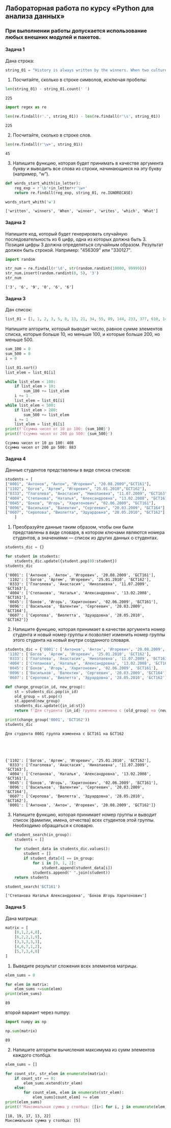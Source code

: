 ## Лабораторная работа по курсу «Python для анализа данных»

### При выполнении работы допускается использование любых внешних модулей и пакетов.

#### Задача 1

Дана строка:


```python
string_01 = "History is always written by the winners. When two cultures clash, the loser is obliterated, and the winner writes the history books - books which glorify their own cause and disparage the conquered foe. As Napoleon once said, 'What is history, but a fable agreed upon?'"
```

1. Посчитайте, сколько в строке символов, исключая пробелы:


```python
len(string_01) - string_01.count(' ')
```




    225




```python
import regex as re
```


```python
len(re.findall(r'.', string_01)) - len(re.findall(r'\s', string_01))
```




    225



2. Посчитайте, сколько в строке слов.


```python
len(re.findall(r'\w+', string_01))
```




    45


3. Напишите функцию, которая будет принимать в качестве аргумента букву и выводить все слова из строки, начинающиеся на эту букву (например, “w”).

```python
def words_start_whith(in_letter):
    reg_exp = r'\b'+in_letter+r'\w+'
    return re.findall(reg_exp, string_01, re.IGNORECASE)
```


```python
words_start_whith('w')
```




    ['written', 'winners', 'When', 'winner', 'writes', 'which', 'What']



#### Задача 2

Напишите код, который будет генерировать случайную последовательность из 6 цифр, одна из которых должна быть 3. Позиция цифры 3 должна
определяться случайным образом. Результат должен быть строкой. Например: "456309" или "330127".


```python
import random

str_num = re.findall(r'\d', str(random.randint(10000, 99999)))
str_num.insert(random.randint(0, 5), '3')
str_num
```




    ['3', '6', '9', '0', '6', '6']



#### Задача 3

Дан список:


```python
list_01 = [1, 1, 2, 3, 5, 8, 13, 21, 34, 55, 89, 144, 233, 377, 610, 14, 46, 273, 22, 99, 15, 1000]
```

Напишите алгоритм, который выводит число, равное сумме элементов списка, которые больше 10, но меньше 100, и которые больше 200, но меньше 500.


```python
sum_100 = 0
sum_500 = 0
i = 0

list_01.sort()
list_elem = list_01[i]

while list_elem < 100:
    if list_elem > 10:
        sum_100 += list_elem
    i += 1
    list_elem = list_01[i]
while list_elem < 500:
    if list_elem > 200:
        sum_500 += list_elem
    i += 1
    list_elem = list_01[i]
print(f'Cсумма чисел от 10 до 100: {sum_100}')
print(f'Cсумма чисел от 200 до 500: {sum_500}')
```

    Cсумма чисел от 10 до 100: 408
    Cсумма чисел от 200 до 500: 883
    

#### Задача 4

Данные студентов представлены в виде списка списков:


```python
students = [
["0001", "Антонов", "Антон", "Игоревич", "20.08.2009","БСТ161"],
["1102", "Богов", "Артем", "Игоревич", "25.01.2010","БСТ162"],
["0333", "Глаголева", "Анастасия", "Николаевна", "11.07.2009", "БСТ163"],
["4004", "Степанова", "Наталья", "Александровна", "13.02.2008", "БСТ161"],
["0045", "Боков", "Игорь", "Харитонович", "02.06.2009", "БСТ161"],
["0096", "Васильков", "Валентин", "Сергеевич", "20.03.2009", "БСТ164"],
["0607", "Сиропова", "Виолетта", "Эдуардовна", "28.05.2010", "БСТ162"]
    ]
```

1. Преобразуйте данные таким образом, чтобы они были представлены в виде словаря, в котором ключами являются номера студентов, а значениями — список из других данных о студентах.


```python
students_dic = {}

for student in students:
    students_dic.update({student.pop(0):student})
students_dic
```




    {'0001': ['Антонов', 'Антон', 'Игоревич', '20.08.2009', 'БСТ161'],
     '1102': ['Богов', 'Артем', 'Игоревич', '25.01.2010', 'БСТ162'],
     '0333': ['Глаголева', 'Анастасия', 'Николаевна', '11.07.2009', 'БСТ163'],
     '4004': ['Степанова', 'Наталья', 'Александровна', '13.02.2008', 'БСТ161'],
     '0045': ['Боков', 'Игорь', 'Харитонович', '02.06.2009', 'БСТ161'],
     '0096': ['Васильков', 'Валентин', 'Сергеевич', '20.03.2009', 'БСТ164'],
     '0607': ['Сиропова', 'Виолетта', 'Эдуардовна', '28.05.2010', 'БСТ162']}



2. Напишите функцию, которая принимает в качестве аргумента номер студента и новый номер группы и позволяет изменить номер группы этого студента на новый внутри созданного словаря.


```python
students_dic = {'0001': ['Антонов', 'Антон', 'Игоревич', '20.08.2009', 'БСТ161'],
 '1102': ['Богов', 'Артем', 'Игоревич', '25.01.2010', 'БСТ162'],
 '0333': ['Глаголева', 'Анастасия', 'Николаевна', '11.07.2009', 'БСТ163'],
 '4004': ['Степанова', 'Наталья', 'Александровна', '13.02.2008', 'БСТ161'],
 '0045': ['Боков', 'Игорь', 'Харитонович', '02.06.2009', 'БСТ161'],
 '0096': ['Васильков', 'Валентин', 'Сергеевич', '20.03.2009', 'БСТ164'],
 '0607': ['Сиропова', 'Виолетта', 'Эдуардовна', '28.05.2010', 'БСТ162']}
```


```python
def change_group(in_id, new_group):
    st = students_dic.pop(in_id)
    old_group = st.pop(4)
    st.append(new_group)
    students_dic.update({in_id:st})
    return f'Для студента {in_id} группа изменена с {old_group} на {new_group}'
```


```python
print(change_group('0001', 'БСТ162'))
students_dic
```

    Для студента 0001 группа изменена с БСТ161 на БСТ162
    




    {'1102': ['Богов', 'Артем', 'Игоревич', '25.01.2010', 'БСТ162'],
     '0333': ['Глаголева', 'Анастасия', 'Николаевна', '11.07.2009', 'БСТ163'],
     '4004': ['Степанова', 'Наталья', 'Александровна', '13.02.2008', 'БСТ161'],
     '0045': ['Боков', 'Игорь', 'Харитонович', '02.06.2009', 'БСТ161'],
     '0096': ['Васильков', 'Валентин', 'Сергеевич', '20.03.2009', 'БСТ164'],
     '0607': ['Сиропова', 'Виолетта', 'Эдуардовна', '28.05.2010', 'БСТ162'],
     '0001': ['Антонов', 'Антон', 'Игоревич', '20.08.2009', 'БСТ162']}



3. Напишите функцию, которая принимает номер группы и выводит список (фамилии, имена, отчества) всех студентов этой группы. Необходимо обращаться к словарю.


```python
def student_search(in_group):
    students = []
    
    for student_data in students_dic.values():
        student = []
        if student_data[4] == in_group:
            for i in [0, 1, 2]:
                student.append(student_data[i])
            students.append(" ".join(student))        
    return students
```


```python
student_search('БСТ161')
```




    ['Степанова Наталья Александровна', 'Боков Игорь Харитонович']



#### Задача 5

Дана матрица:


```python
matrix = [ 
    [0,1,2,4,8], 
    [6,2,2,1,9], 
    [3,3,3,3,3], 
    [4,6,7,1,2], 
    [5,7,3,4,0] 
]
```

1. Выведите результат сложения всех элементов матрицы.


```python
elem_sums = 0

for elem in matrix:
    elem_sums +=sum(elem)
print(elem_sums)
```

    89
    

второй вариант через numpy:


```python
import numpy as np
```


```python
np.sum(matrix)
```




    89



2. Напишите алгоритм вычисления максимума из сумм элементов каждого столбца.


```python
elem_sums = []

for count_str, str_elem in enumerate(matrix):
    if count_str == 0:
        elem_sums.extend(str_elem)
    else:
        for count_elem, elem in enumerate(str_elem):
            elem_sums[count_elem] += elem
print(elem_sums)
print(f'Макcимальная сумма у столбца: {[i+1 for i, j in enumerate(elem_sums) if j == sorted(elem_sums)[-1]]}') 
```

    [18, 19, 17, 13, 22]
    Макcимальная сумма у столбца: [5]
    
